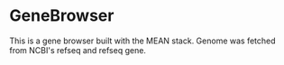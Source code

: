 # GeneBrowser

This is a gene browser built with the MEAN stack. Genome was fetched from NCBI's refseq and refseq gene.
